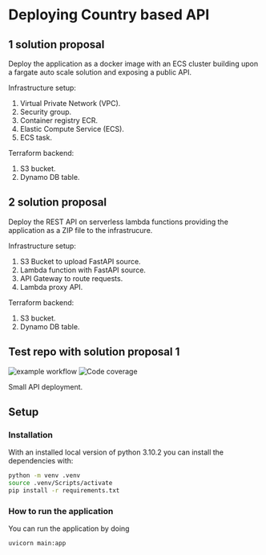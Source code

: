 # Deploying Country based API

## 1 solution proposal

Deploy the application as a docker image with an ECS cluster building upon a fargate auto scale solution and exposing a public API.

Infrastructure setup: 
1. Virtual Private Network (VPC).
2. Security group. 
3. Container registry ECR.
4. Elastic Compute Service (ECS).
5. ECS task. 

Terraform backend:
1. S3 bucket.
2. Dynamo DB table.

## 2 solution proposal

Deploy the REST API on serverless lambda functions providing the application as a ZIP file to the infrastrucure. 

Infrastructure setup: 
1. S3 Bucket to upload FastAPI source.
2. Lambda function with FastAPI source.
3. API Gateway to route requests.
4. Lambda proxy API.


Terraform backend:
1. S3 bucket.
2. Dynamo DB table.

## Test repo with solution proposal 1

![example workflow](https://github.com/DennisJensen95/novozymes-deployment/actions/workflows/python-app.yml/badge.svg)
![Code coverage](https://img.shields.io/endpoint?url=https://gist.githubusercontent.com/DennisJensen95/2b7862c80c14d562c8659e1283543190/raw/novozymes-deployment.json)

Small API deployment.

## Setup

### Installation

With an installed local version of python 3.10.2 you can install the dependencies with:

```bash
python -m venv .venv
source .venv/Scripts/activate
pip install -r requirements.txt
```

### How to run the application

You can run the application by doing

```bash
uvicorn main:app
```
